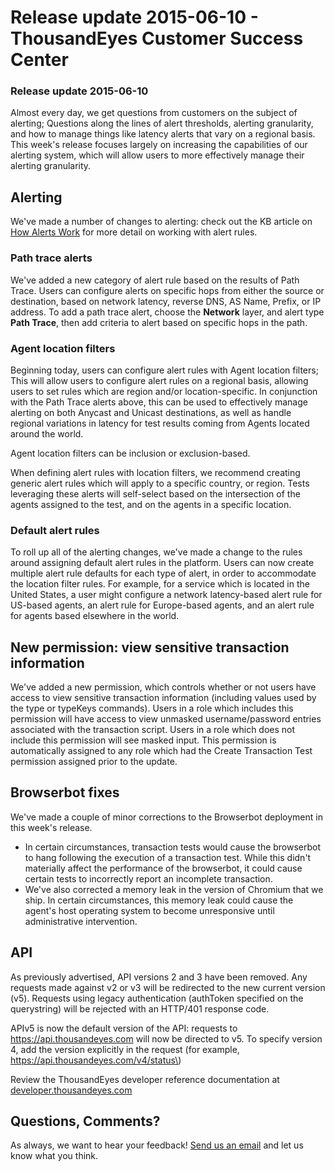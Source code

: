 # Release update 2015-06-10 - ThousandEyes Customer Success Center

### Release update 2015-06-10

Almost every day, we get questions from customers on the subject of alerting; Questions along the lines of alert thresholds, alerting granularity, and how to manage things like latency alerts that vary on a regional basis. This week's release focuses largely on increasing the capabilities of our alerting system, which will allow users to more effectively manage their alerting granularity.  
 

## Alerting

We've made a number of changes to alerting: check out the KB article on [How Alerts Work](https://success.thousandeyes.com/PublicArticlePage?articleIdParam=kA044000000CnBqCAK_How-Alerts-work) for more detail on working with alert rules.

### Path trace alerts

We've added a new category of alert rule based on the results of Path Trace. Users can configure alerts on specific hops from either the source or destination, based on network latency, reverse DNS, AS Name, Prefix, or IP address.  To add a path trace alert, choose the **Network** layer, and alert type **Path Trace**, then add criteria to alert based on specific hops in the path.

### Agent location filters

Beginning today, users can configure alert rules with Agent location filters; This will allow users to configure alert rules on a regional basis, allowing users to set rules which are region and/or location-specific. In conjunction with the Path Trace alerts above, this can be used to effectively manage alerting on both Anycast and Unicast destinations, as well as handle regional variations in latency for test results coming from Agents located around the world.

Agent location filters can be inclusion or exclusion-based.

When defining alert rules with location filters, we recommend creating generic alert rules which will apply to a specific country, or region.  Tests leveraging these alerts will self-select based on the intersection of the agents assigned to the test, and on the agents in a specific location.

### Default alert rules

To roll up all of the alerting changes, we've made a change to the rules around assigning default alert rules in the platform. Users can now create multiple alert rule defaults for each type of alert, in order to accommodate the location filter rules. For example, for a service which is located in the United States, a user might configure a network latency-based alert rule for US-based agents, an alert rule for Europe-based agents, and an alert rule for agents based elsewhere in the world.  
 

## New permission: view sensitive transaction information

We've added a new permission, which controls whether or not users have access to view sensitive transaction information \(including values used by the type or typeKeys commands\). Users in a role which includes this permission will have access to view unmasked username/password entries associated with the transaction script. Users in a role which does not include this permission will see masked input.  This permission is automatically assigned to any role which had the Create Transaction Test permission assigned prior to the update.  
 

## Browserbot fixes

We've made a couple of minor corrections to the Browserbot deployment in this week's release.

* In certain circumstances, transaction tests would cause the browserbot to hang following the execution of a transaction test. While this didn't materially affect the performance of the browserbot, it could cause certain tests to incorrectly report an incomplete transaction.
* We've also corrected a memory leak in the version of Chromium that we ship. In certain circumstances, this memory leak could cause the agent's host operating system to become unresponsive until administrative intervention.   

## API

As previously advertised, API versions 2 and 3 have been removed. Any requests made against v2 or v3 will be redirected to the new current version \(v5\). Requests using legacy authentication \(authToken specified on the querystring\) will be rejected with an HTTP/401 response code.

APIv5 is now the default version of the API: requests to https://api.thousandeyes.com will now be directed to v5. To specify version 4, add the version explicitly in the request \(for example, https://api.thousandeyes.com/v4/status\)

Review the ThousandEyes developer reference documentation at [developer.thousandeyes.com](http://developer.thousandeyes.com/)

## Questions, Comments?

As always, we want to hear your feedback! [Send us an email](mailto:support@thousandeyes.com?subject=2015-06-10+Release+Notes) and let us know what you think.

